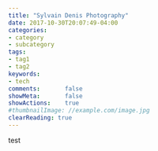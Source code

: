 ```yaml
---
title: "Sylvain Denis Photography"
date: 2017-10-30T20:07:49-04:00
categories:
- category
- subcategory
tags:
- tag1
- tag2
keywords:
- tech
comments:       false
showMeta:       false
showActions:    true
#thumbnailImage: //example.com/image.jpg
clearReading: true
---
```

test
